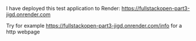 I have deployed this test application to Render: https://fullstackopen-part3-jigd.onrender.com

Try for example https://fullstackopen-part3-jigd.onrender.com/info for a http webpage